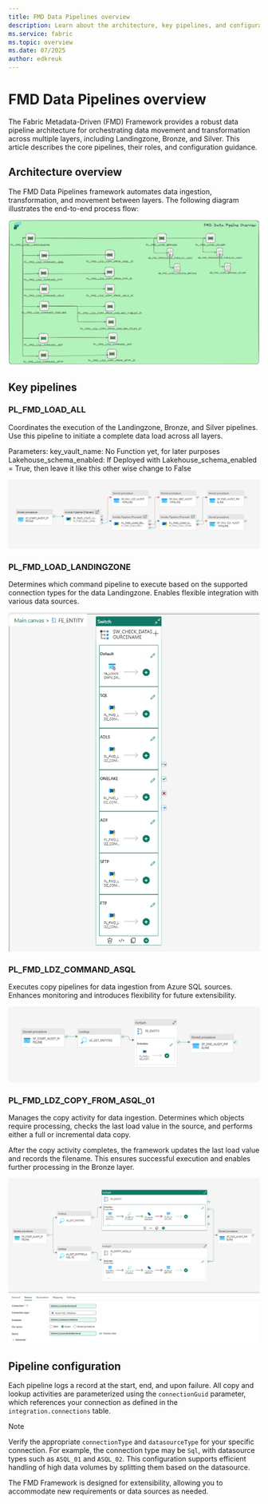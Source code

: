```yaml
---
title: FMD Data Pipelines overview
description: Learn about the architecture, key pipelines, and configuration of the Fabric Metadata-Driven (FMD) Framework data pipelines.
ms.service: fabric
ms.topic: overview
ms.date: 07/2025
author: edkreuk
---
```


# FMD Data Pipelines overview

The Fabric Metadata-Driven (FMD) Framework provides a robust data pipeline architecture for orchestrating data movement and transformation across multiple layers, including Landingzone, Bronze, and Silver. This article describes the core pipelines, their roles, and configuration guidance.

## Architecture overview

The FMD Data Pipelines framework automates data ingestion, transformation, and movement between layers. The following diagram illustrates the end-to-end process flow:

![FMD Process Overview](/Images/FMD_PROCESS_OVERVIEW.png)

## Key pipelines

### PL_FMD_LOAD_ALL

Coordinates the execution of the Landingzone, Bronze, and Silver pipelines. Use this pipeline to initiate a complete data load across all layers.

Parameters:
key_vault_name: No Function yet, for later purposes
Lakehouse_schema_enabled: If Deployed with Lakehouse_schema_enabled = True, then leave it like this other wise change to False

![PL_FMD_LOAD_ALL](/Images/PL_FMD_LOAD_ALL.png)

### PL_FMD_LOAD_LANDINGZONE

Determines which command pipeline to execute based on the supported connection types for the data Landingzone. Enables flexible integration with various data sources.

![PL_FMD_LOAD_LANDINGZONE](/Images/PL_FMD_LOAD_LANDINGZONE.png)

### PL_FMD_LDZ_COMMAND_ASQL

Executes copy pipelines for data ingestion from Azure SQL sources. Enhances monitoring and introduces flexibility for future extensibility.

![PL_FMD_LDZ_COMMAND_ASQL](/Images/PL_FMD_LDZ_COMMAND_ASQL.png)

### PL_FMD_LDZ_COPY_FROM_ASQL_01

Manages the copy activity for data ingestion. Determines which objects require processing, checks the last load value in the source, and performs either a full or incremental data copy.

After the copy activity completes, the framework updates the last load value and records the filename. This ensures successful execution and enables further processing in the Bronze layer.

![Pipeline Overview PL_FMD_LDZ_COPY_FROM_ASQL_01](/Images/PL_FMD_LDZ_COPY_FROM_ASQL_01.png)

## Pipeline configuration

Each pipeline logs a record at the start, end, and upon failure. All copy and lookup activities are parameterized using the `connectionGuid` parameter, which references your connection as defined in the `integration.connections` table.

> [!NOTE]
> Verify the appropriate `connectionType` and `datasourceType` for your specific connection. For example, the connection type may be `Sql`, with datasource types such as `ASQL_01` and `ASQL_02`. This configuration supports efficient handling of high data volumes by splitting them based on the datasource.

The FMD Framework is designed for extensibility, allowing you to accommodate new requirements or data sources as needed.

